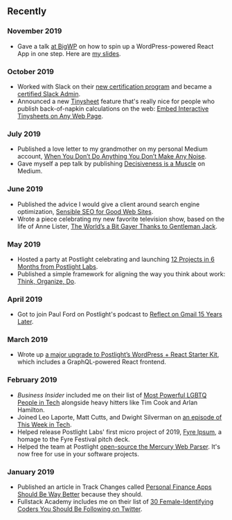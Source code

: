 ## Recently

### November 2019

- Gave a talk [at BigWP](https://www.meetup.com/Big-WP-NYC/events/265211737/) on how to spin up a WordPress-powered React App in one step. Here are [my slides](https://docs.google.com/presentation/d/1h6Dm3gx2xsfiKZK_XuPSitvQjyfv17uPluMwkXfrVlQ/edit?usp=sharing).

### October 2019

- Worked with Slack on their [new certification program](http://slackcertified.com/) and became a [certified Slack Admin](https://verify.skilljar.com/c/jan6nj2hbthk).
- Announced a new [Tinysheet](https://tinysheet.com) feature that's really nice for people who publish back-of-napkin calculations on the web: [Embed Interactive Tinysheets on Any Web Page](https://postlight.com/trackchanges/embed-interactive-tinysheets-on-any-web-page).

### July 2019

- Published a love letter to my grandmother on my personal Medium account, [When You Don’t Do Anything You Don’t Make Any Noise](https://medium.com/swlh/when-you-dont-do-anything-you-don-t-make-any-noise-5f5a023c8500).
- Gave myself a pep talk by publishing [Decisiveness is a Muscle](https://medium.com/swlh/decisiveness-is-a-muscle-7cbf95efa3b3) on Medium.

### June 2019

- Published the advice I would give a client around search engine optimization, [Sensible SEO for Good Web Sites](https://postlight.com/trackchanges/sensible-seo-for-good-web-sites).
- Wrote a piece celebrating my new favorite television show, based on the life of Anne Lister, [The World’s a Bit Gayer Thanks to Gentleman Jack](https://medium.com/@ginatrapani/the-worlds-a-bit-gayer-thanks-to-gentleman-jack-cfee80acdb47).

### May 2019

- Hosted a party at Postlight celebrating and launching [12 Projects in 6 Months from Postlight Labs](https://postlight.com/trackchanges/12-projects-in-6-months-from-postlight-labs).
- Published a simple framework for aligning the way you think about work: [Think, Organize, Do](https://postlight.com/trackchanges/think-organize-do).

### April 2019

- Got to join Paul Ford on Postlight's podcast to [Reflect on Gmail 15 Years Later](https://postlight.com/trackchanges/podcast/reflecting-on-gmail-15-years-later).

### March 2019

- Wrote up [a major upgrade to Postlight’s WordPress + React Starter Kit](https://postlight.com/trackchanges/postlights-wordpress-react-starter-kit-now-version-2-0), which includes a GraphQL-powered React frontend.

### February 2019

- _Business Insider_ included me on their list of [Most Powerful LGBTQ People in Tech](https://www.businessinsider.com/most-powerful-lgbtq-people-in-tech-2019-2) alongside heavy hitters like Tim Cook and Arlan Hamilton.
- Joined Leo Laporte, Matt Cutts, and Dwight Silverman on [an episode of This Week in Tech](https://twit.tv/shows/this-week-in-tech/episodes/705).
- Helped release Postlight Labs' first micro project of 2019, [Fyre Ipsum](https://fyreipsum.com), a homage to the Fyre Festival pitch deck.
- Helped the team at Postlight [open-source the Mercury Web Parser](https://postlight.com/trackchanges/mercury-goes-open-source). It's now free for use in your software projects.

### January 2019

- Published an article in Track Changes called [Personal Finance Apps Should Be Way Better](https://postlight.com/trackchanges/personal-finance-apps-should-be-way-better) because they should.
- Fullstack Academy includes me on their list of [30 Female-Identifying Coders You Should Be Following on Twitter](https://www.fullstackacademy.com/blog/female-identifying-coders-on-twitter).
